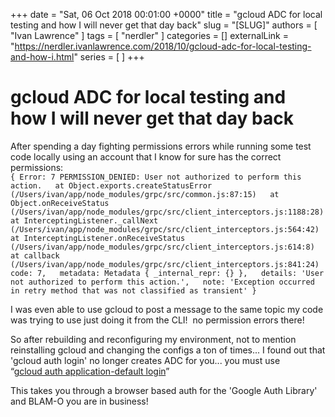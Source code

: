 +++
date = "Sat, 06 Oct 2018 00:01:00 +0000"
title = "gcloud ADC for local testing and how I will never get that day back"
slug = "[SLUG]"
authors = [ "Ivan Lawrence" ]
tags = [ "nerdler" ]
categories = []
externalLink = "https://nerdler.ivanlawrence.com/2018/10/gcloud-adc-for-local-testing-and-how-i.html"
series = [ ]
+++

# gcloud ADC for local testing and how I will never get that day back

After spending a day fighting permissions errors while running some test code locally using an account that I know for sure has the correct permissions:  
`{ Error: 7 PERMISSION_DENIED: User not authorized to perform this action.   at Object.exports.createStatusError (/Users/ivan/app/node_modules/grpc/src/common.js:87:15)   at Object.onReceiveStatus (/Users/ivan/app/node_modules/grpc/src/client_interceptors.js:1188:28)   at InterceptingListener._callNext (/Users/ivan/app/node_modules/grpc/src/client_interceptors.js:564:42)   at InterceptingListener.onReceiveStatus (/Users/ivan/app/node_modules/grpc/src/client_interceptors.js:614:8)   at callback (/Users/ivan/app/node_modules/grpc/src/client_interceptors.js:841:24)   code: 7,   metadata: Metadata { _internal_repr: {} },   details: 'User not authorized to perform this action.',   note: 'Exception occurred in retry method that was not classified as transient' }`  
  
I was even able to use gcloud to post a message to the same topic my code was trying to use just doing it from the CLI!  no permission errors there!  
  
So after rebuilding and reconfiguring my environment, not to mention reinstalling gcloud and changing the configs a ton of times... I found out that 'gcloud auth login' no longer creates ADC for you... you must use  
“[gcloud auth application-default login](https://cloud.google.com/sdk/gcloud/reference/auth/application-default/login)”  
  
This takes you through a browser based auth for the 'Google Auth Library' and BLAM-O you are in business!